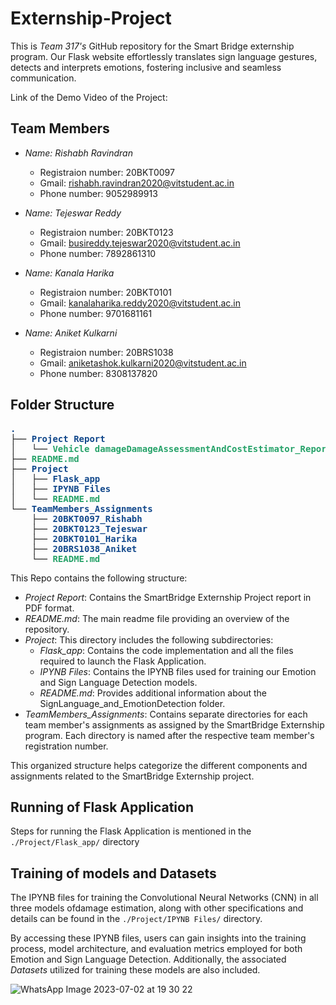 # Externship-Project
This is *Team 317's* GitHub repository for the Smart Bridge externship program. Our Flask website effortlessly translates sign language gestures, detects and interprets emotions, fostering inclusive and seamless communication. 

Link of the Demo Video of the Project: 

## Team Members

* *Name: Rishabh Ravindran*
  * Registraion number: 20BKT0097
  * Gmail: rishabh.ravindran2020@vitstudent.ac.in
  * Phone number: 9052989913

* *Name: Tejeswar Reddy*
  * Registraion number: 20BKT0123
  * Gmail: busireddy.tejeswar2020@vitstudent.ac.in
  * Phone number: 7892861310

* *Name: Kanala Harika*
  * Registraion number: 20BKT0101
  * Gmail: kanalaharika.reddy2020@vitstudent.ac.in
  * Phone number: 9701681161

* *Name: Aniket Kulkarni*
  * Registraion number: 20BRS1038
  * Gmail: aniketashok.kulkarni2020@vitstudent.ac.in
  * Phone number: 8308137820

## Folder Structure

<pre><font color="#12488B"><b>.</b></font>
├── <font color="#12488B"><b>Project Report</b></font>
│   └── <font color="#26A269"><b>Vehicle damageDamageAssessmentAndCostEstimator_Report.pdf</b></font>
├── <font color="#26A269"><b>README.md</b></font>
├── <font color="#12488B"><b>Project</b></font>
│   ├── <font color="#12488B"><b>Flask_app</b></font>
│   ├── <font color="#12488B"><b>IPYNB Files</b></font>
│   └── <font color="#26A269"><b>README.md</b></font>
└── <font color="#12488B"><b>TeamMembers_Assignments</b></font>
    ├── <font color="#12488B"><b>20BKT0097_Rishabh</b></font>
    ├── <font color="#12488B"><b>20BKT0123_Tejeswar</b></font>
    ├── <font color="#12488B"><b>20BKT0101_Harika</b></font>
    ├── <font color="#12488B"><b>20BRS1038_Aniket</b></font>
    └── <font color="#26A269"><b>README.md</b></font>
</pre>

This Repo contains the following structure:
* *Project Report*: Contains the SmartBridge Externship Project report in PDF format.
* *README.md*: The main readme file providing an overview of the repository.
* *Project*: This directory includes the following subdirectories:
    * *Flask_app*: Contains the code implementation and all the files required to launch the Flask Application.
    * *IPYNB Files*: Contains the IPYNB files used for training our Emotion and Sign Language Detection models.
    * *README.md*: Provides additional information about the SignLanguage_and_EmotionDetection folder.
* *TeamMembers_Assignments*: Contains separate directories for each team member's assignments as assigned by the SmartBridge Externship program. Each directory is named after the respective team member's registration number.

This organized structure helps categorize the different components and assignments related to the SmartBridge Externship project.

## Running of Flask Application

Steps for running the Flask Application is mentioned in the `./Project/Flask_app/` directory

## Training of models and Datasets

The IPYNB files for training the Convolutional Neural Networks (CNN) in all three models ofdamage estimation, along with other specifications and details can be found in the `./Project/IPYNB Files/` directory.

By accessing these IPYNB files, users can gain insights into the training process, model architecture, and evaluation metrics employed for both Emotion and Sign Language Detection. Additionally, the associated *Datasets* utilized for training these models are also included.





![WhatsApp Image 2023-07-02 at 19 30 22](https://github.com/smartinternz02/SI-GuidedProject-523549-1688209594/assets/76875424/0b69dcf3-36a8-4de3-b174-32795dcf6bf9)


